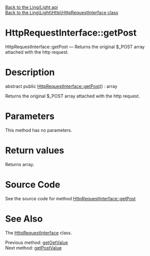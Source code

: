 [Back to the Ling/Light api](https://github.com/lingtalfi/Light/blob/master/doc/api/Ling/Light.md)<br>
[Back to the Ling\Light\Http\HttpRequestInterface class](https://github.com/lingtalfi/Light/blob/master/doc/api/Ling/Light/Http/HttpRequestInterface.md)


HttpRequestInterface::getPost
================



HttpRequestInterface::getPost — Returns the original $_POST array attached with the http request.




Description
================


abstract public [HttpRequestInterface::getPost](https://github.com/lingtalfi/Light/blob/master/doc/api/Ling/Light/Http/HttpRequestInterface/getPost.md)() : array




Returns the original $_POST array attached with the http request.




Parameters
================

This method has no parameters.


Return values
================

Returns array.








Source Code
===========
See the source code for method [HttpRequestInterface::getPost](https://github.com/lingtalfi/Light/blob/master/Http/HttpRequestInterface.php#L149-L149)


See Also
================

The [HttpRequestInterface](https://github.com/lingtalfi/Light/blob/master/doc/api/Ling/Light/Http/HttpRequestInterface.md) class.

Previous method: [getGetValue](https://github.com/lingtalfi/Light/blob/master/doc/api/Ling/Light/Http/HttpRequestInterface/getGetValue.md)<br>Next method: [getPostValue](https://github.com/lingtalfi/Light/blob/master/doc/api/Ling/Light/Http/HttpRequestInterface/getPostValue.md)<br>

